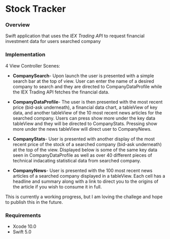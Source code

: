 # Stock Tracker

### Overview

Swift application that uses the _IEX Trading API_ to request financial investment data for users searched company

### Implementation

4 View Controller Scenes:

* __CompanySearch__- Upon launch the user is presented with a simple search bar at the top of view. User can enter the name of a desired company to search and they are directed to CompanyDataProfile while the IEX Trading API fetches the financial data. 

* __CompanyDataProfile__- The user is then presented with the most recent price (bid-ask underneath), a financial data chart, a tableView of key data, and another tableView of the 10 most recent news articles for the searched company. Users can press show more under the key data tableView and they will be directed to CompanyStats. Pressing show more under the news tableView will direct user to CompanyNews.

* __CompanyStats__- User is presented with another display of the most recent price of the stock of a searched company (bid-ask underneath) at the top of the view. Displayed below is some of the same key data seen in CompanyDataProfile as well as over 40 different pieces of technical indacating statistical data from searched company. 

* __CompanyNews__- User is presented with the 100 most recent news articles of a searched company displayed in a tableView. Each cell has a headline and summary along with a link to direct you to the origins of the article if you wish to consume it in full.


This is currently a working progress, but I am loving the challege and hope to publish this in the future.


### Requirements
* Xcode 10.0
* Swift 5.0

